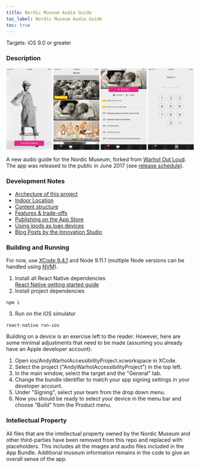 ```yaml
---
title: Nordic Museum Audio Guide
toc_label: Nordic Museum Audio Guide
toc: true
---
```


Targets: iOS 9.0 or greater

### Description

![Nordic Museum Audio Guide Screenshots](assets/appScreenshots.png)

A new audio guide for the Nordic Museum, forked from [Warhol Out Loud](https://github.com/CMP-Studio/TheWarholOutLoud). The app was released to the public in June 2017 (see [release schedule](https://github.com/NordicMuseum/Nordic-Museum-Audio-Guide/releases)).

### Development Notes

* [Archecture of this project](architecture.md)
* [Indoor Location](indoorLocation.md)
* [Content structure](contentStructure.md)
* [Features & trade-offs](features.md)
* [Publishing on the App Store](publishing.md)
* [Using ipods as loan devices](ipods.md)
* [Blog Posts by the Innovation Studio](blogposts.md)

### Building and Running

For now, use [XCode 9.4.1](https://developer.apple.com/download/more/) and Node 9.11.1 (multiple Node versions can be handled using [NVM](https://github.com/nvm-sh/nvm)).

1. Install all React Native dependencies  
[React Native getting started guide](https://facebook.github.io/react-native/docs/getting-started.html)
2. Install project dependencies  
  ```
  npm i
  ```  
3. Run on the iOS simulator  
  ```
  react-native run-ios
  ```

Building on a device is an exercise left to the reader. However, here are some minimal adjustments that need to be made (assuming you already have an Apple developer account):

1. Open ios/AndyWarholAccessibilityProject.xcworkspace in XCode.
2. Select the project ("AndyWarholAccessibilityProject") in the top left.
3. In the main window, select the target and the "General" tab.
4. Change the bundle identifier to match your app signing settings in your developer account.
5. Under "Signing", select your team from the drop down menu.
6. Now you should be ready to select your device in the menu bar and choose "Build" from the Product menu.

### Intellectual Property

All files that are the intellectual property owned by the Nordic Museum and other third-parties have been removed from this repo and replaced with placeholders. This includes all the images and audio files included in the App Bundle. Additional museum information remains in the code to give an overall sense of the app.


